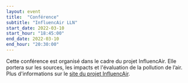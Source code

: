 ```yaml
---
layout: event
title:  "Conférence"
subtitle: "InfluencAir LLN"
start_date: 2022-03-10
start_hour: "18:45:00"
end_date: 2022-03-10
end_hour: "20:30:00"
---
```


Cette conférence est organisé dans le cadre du projet InfluencAir.
Elle portera sur les sources, les impacts et l'évaluation de la pollution de l’air.
Plus d'informations sur le [site du projet InfluencAir][influencair].

[influencair]: https://www.openhub.be/influencair-lln
